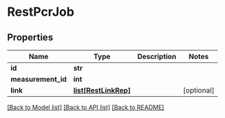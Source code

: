 # RestPcrJob

## Properties
Name | Type | Description | Notes
------------ | ------------- | ------------- | -------------
**id** | **str** |  | 
**measurement_id** | **int** |  | 
**link** | [**list[RestLinkRep]**](RestLinkRep.md) |  | [optional] 

[[Back to Model list]](../README.md#documentation-for-models) [[Back to API list]](../README.md#documentation-for-api-endpoints) [[Back to README]](../README.md)


